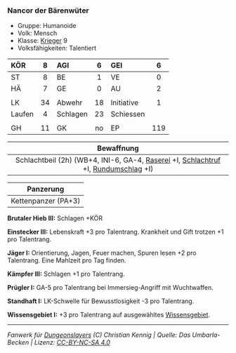 ### Nancor der Bärenwüter

- Gruppe: Humanoide
- Volk: Mensch
- Klasse: [Krieger](../../grw/charaktere-klasse-krieger.md) 9
- Volksfähigkeiten: Talentiert

| KÖR    |  8  | AGI      |  6  | GEI        |  6  |
| :----- | :-: | :------- | :-: | :--------- | :-: |
| ST     |  8  | BE       |  1  | VE         |  0  |
| HÄ     |  7  | GE       |  0  | AU         |  2  |
|        |     |          |     |            |     |
| LK     | 34  | Abwehr   | 18  | Initiative |  1  |
| Laufen |  4  | Schlagen | 23  | Schiessen  |     |
|        |     |          |     |            |     |
| GH     | 11  | GK       | no  | EP         | 119 |

|                                     Bewaffnung                                     |
| :--------------------------------------------------------------------------------: |
| Schlachtbeil (2h) (WB+4, INI-6, GA-4, [Raserei](../../grw/talente/raserei.md) +I, [Schlachtruf](../../grw/talente/schlachtruf.md) +I, [Rundumschlag](../../grw/talente/rundumschlag.md) +I) |

|      Panzerung      |
| :-----------------: |
| Kettenpanzer (PA+3) |

**Brutaler Hieb III:** Schlagen +KÖR

**Einstecker III:** Lebenskraft +3 pro Talentrang. Krankheit und Gift trotzen +1 pro Talentrang.

**Jäger I:** Orientierung, Jagen, Feuer machen, Spuren lesen +2 pro Talentrang. Eine Mahlzeit pro Tag finden.

**Kämpfer III:** Schlagen +1 pro Talentrang.

**Prügler I:** GA-5 pro Talentrang bei Immersieg-Angriff mit Wuchtwaffen.

**Standhaft I:** LK-Schwelle für Bewusstlosigkeit -3 pro Talentrang.

**Wissensgebiet I:** +3 pro Talentrang auf ausgewähltes [Wissensgebiet](../../grw/talente/wissensgebiet.md).

---

_Fanwerk für [Dungeonslayers](https://www.dungeonslayers.net/) (C) Christian Kennig | Quelle: Das Umbarla-Becken | Lizenz: [CC-BY-NC-SA 4.0](https://creativecommons.org/licenses/by-nc-sa/4.0/deed.de)_
